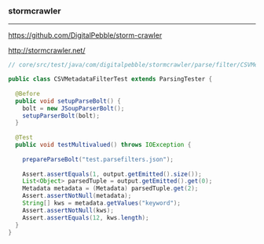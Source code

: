 ### stormcrawler
---
https://github.com/DigitalPebble/storm-crawler

http://stormcrawler.net/

```java
// core/src/test/java/com/digitalpebble/stormcrawler/parse/filter/CSVMetadataFilter.java

public class CSVMetadataFilterTest extends ParsingTester {
  
  @Before
  public void setupParseBolt() {
    bolt = new JSoupParserBolt();
    setupParserBolt(bolt);
  }
  
  @Test
  public void testMultivalued() throws IOException {
    
    prepareParseBolt("test.parsefilters.json");
    
    Assert.assertEquals(1, output.getEmitted().size());
    List<Object> parsedTuple = output.getEmitted().get(0);
    Metadata metadata = (Metadata) parsedTuple.get(2);
    Assert.assertNotNull(metadata);
    String[] kws = metadata.getValues("keyword");
    Assert.assertNotNull(kws);
    Assert.assertEquals(12, kws.length);
  }
}

```

```
```

```
```


